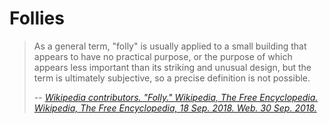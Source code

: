 # Follies

> As a general term, "folly" is usually applied to a small building that
> appears to have no practical purpose, or the purpose of which appears
> less important than its striking and unusual design, but the term is
> ultimately subjective, so a precise definition is not possible.
>
> -- <cite>[Wikipedia contributors. "Folly." _Wikipedia, The Free Encyclopedia._ Wikipedia, The Free Encyclopedia, 18 Sep. 2018. Web. 30 Sep. 2018.][1]</cite>

[1]:https://en.wikipedia.org/wiki/Folly
